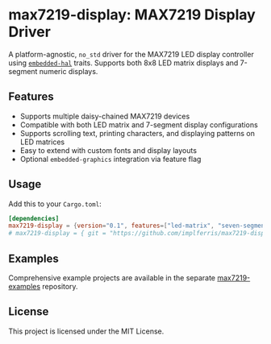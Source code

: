 # max7219-display: MAX7219 Display Driver

A platform-agnostic, `no_std` driver for the MAX7219 LED display controller using [`embedded-hal`](https://docs.rs/embedded-hal/latest/embedded_hal/) traits.  Supports both 8x8 LED matrix displays and 7-segment numeric displays.


## Features

- Supports multiple daisy-chained MAX7219 devices  
- Compatible with both LED matrix and 7-segment display configurations  
- Supports scrolling text, printing characters, and displaying patterns on LED matrices  
- Easy to extend with custom fonts and display layouts  
- Optional `embedded-graphics` integration via feature flag  


## Usage

Add this to your `Cargo.toml`:

```toml
[dependencies]
max7219-display = {version="0.1", features=["led-matrix", "seven-segment", "graphics"]}
# max7219-display = { git = "https://github.com/implferris/max7219-display" }
```

## Examples

Comprehensive example projects are available in the separate [max7219-examples](https://github.com/implferris/max7219-examples) repository.

## License

This project is licensed under the MIT License.
